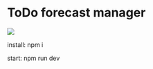 # ToDo forecast manager 


![](https://github.com/SerhiiKoziy/ToDo-Manager/tree/master/public/assets/images/gif.gif)


install:
npm i

start:
npm run dev